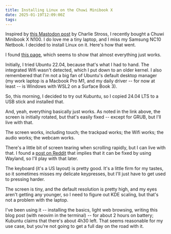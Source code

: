```yaml
---
title: Installing Linux on the Chuwi Minibook X
date: 2025-01-19T12:09:00Z
tags: 
---
```


Inspired by [this Mastodon
post](https://wandering.shop/@cstross/113279670998603629) by Charlie Stross, I
recently bought a Chuwi Minibook X N100. I do love me a tiny laptop, and I miss
my Samsung NC10 Netbook. I decided to install Linux on it. Here's how that went.

I found [this page](https://github.com/sonnyp/linux-minibook-x), which seems to
show that almost everything just works.

Initially, I tried Ubuntu 22.04, because that's what I had to hand. The
integrated Wifi wasn't detected, which I put down to an older kernel. I also
remembered that I'm not a big fan of Ubuntu's default desktop manager (my work
laptop is a Macbook Pro M1, and my daily driver -- for now at least -- is
Windows with WSL2 on a Surface Book 3).

So, this morning, I decided to try out Kubuntu, so I copied 24.04 LTS to a USB
stick and installed that.

And, yeah, everything basically just works. As noted in the link above, the
screen is initially rotated, but that's easily fixed -- except for GRUB, but
I'll live with that.

The screen works, including touch; the trackpad works; the Wifi works; the
audio works; the webcam works.

There's a little bit of screen tearing when scrolling rapidly, but I can live
with that. I found a [post on
Reddit](https://www.reddit.com/r/Chuwi/comments/1714l7g/fedora_linux_on_minibook_x_n100/)
that implies that it can be fixed by using Wayland, so I'll play with that
later.

The keyboard (it's a US layout) is pretty good. It's a little firm for my
tastes, so it sometimes misses my delicate keypresses, but I'll just have to
get used to pressing harder.

The screen is tiny, and the default resolution is pretty high, and my eyes
aren't getting any younger, so I need to figure out KDE scaling, but that's not
a problem with the laptop.

I've been using it -- installing the basics, light web browsing, writing this
blog post (with neovim in the terminal) -- for about 2 hours on battery;
Kubuntu claims that there's about 4h30 left. That seems reasonable for my use
case, but you're not going to get a full day on the road with it.
